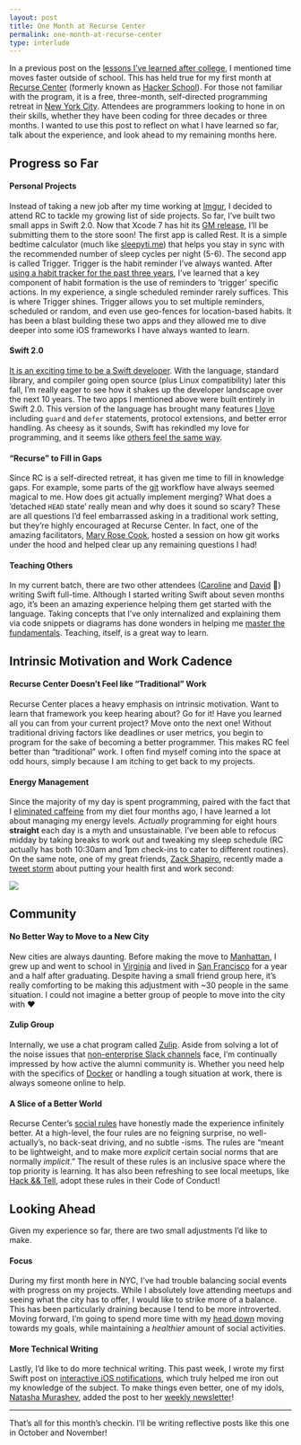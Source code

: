 ```yaml
---
layout: post
title: One Month at Recurse Center
permalink: one-month-at-recurse-center
type: interlude
---
```


In a previous post on the [lessons I’ve learned after college](/lessons-after-college/), I mentioned time moves faster outside of school. This has held true for my first month at [Recurse Center](https://www.recurse.com) (formerly known as [Hacker School](https://www.recurse.com/blog/77-hacker-school-is-now-the-recurse-center)). For those not familiar with the program, it is a free, three-month, self-directed programming retreat in [New York City](https://foursquare.com/v/recurse-center/4f3933eae4b017ad7cdce1fd). Attendees are programmers looking to hone in on their skills, whether they have been coding for three decades or three months. I wanted to use this post to reflect on what I have learned so far, talk about the experience, and look ahead to my remaining months here.

## Progress so Far

#### Personal Projects

Instead of taking a new job after my time working at [Imgur](http://imgur.com), I decided to attend RC to tackle my growing list of side projects. So far, I’ve built two small apps in Swift 2.0. Now that Xcode 7 has hit its [GM release](https://twitter.com/clattner_llvm/status/641697365003341824), I’ll be submitting them to the store soon! The first app is called Rest. It is a simple bedtime calculator (much like [sleepyti.me](http://sleepyti.me)) that helps you stay in sync with the recommended number of sleep cycles per night (5-6). The second app is called Trigger. Trigger is the habit reminder I’ve always wanted. After [using a habit tracker for the past three years](/on-forming-habits), I’ve learned that a key component of habit formation is the use of reminders to ’trigger’ specific actions. In my experience, a single scheduled reminder rarely suffices. This is where Trigger shines. Trigger allows you to set multiple reminders, scheduled or random, and even use geo-fences for location-based habits. It has been a blast building these two apps and they allowed me to dive deeper into some iOS frameworks I have always wanted to learn.

#### Swift 2.0

[It is an exciting time to be a Swift developer](https://developer.apple.com/swift/blog/?id=29). With the language, standard library, and compiler going open source (plus Linux compatibility) later this fall, I’m really eager to see how it shakes up the developer landscape over the next 10 years. The two apps I mentioned above were built entirely in Swift 2.0. This version of the language has brought many features [I love](https://twitter.com/jasdev/status/642051281952088064) including `guard` and `defer` statements, protocol extensions, and better error handling. As cheesy as it sounds, Swift has rekindled my love for programming, and it seems like [others feel the same way](http://stackoverflow.com/research/developer-survey-2015#tech-super).

#### “Recurse” to Fill in Gaps

Since RC is a self-directed retreat, it has given me time to fill in knowledge gaps. For example, some parts of the [git](https://en.wikipedia.org/wiki/Git_(software)) workflow have always seemed magical to me. How does git actually implement merging? What does a ’detached `HEAD` state’ really mean and why does it sound so scary? These are all questions I’d feel embarrassed asking in a traditional work setting, but they’re highly encouraged at Recurse Center. In fact, one of the amazing facilitators, [Mary Rose Cook](https://twitter.com/maryrosecook), hosted a session on how git works under the hood and helped clear up any remaining questions I had!

#### Teaching Others

In my current batch, there are two other attendees ([Caroline](https://twitter.com/Caroline5) and [David](https://twitter.com/dalequi) 👋) writing Swift full-time. Although I started writing Swift about seven months ago, it’s been an amazing experience helping them get started with the language. Taking concepts that I’ve only internalized and explaining them via code snippets or diagrams has done wonders in helping me [master the fundamentals](http://jamesclear.com/fundamentals). Teaching, itself, is a great way to learn.

## Intrinsic Motivation and Work Cadence

#### Recurse Center Doesn’t Feel like “Traditional” Work

Recurse Center places a heavy emphasis on intrinsic motivation. Want to learn that framework you keep hearing about? Go for it! Have you learned all you can from your current project? Move onto the next one! Without traditional driving factors like deadlines or user metrics, you begin to program for the sake of becoming a better programmer. This makes RC feel better than “traditional” work. I often find myself coming into the space at odd hours, simply because I am itching to get back to my projects.

#### <a name="energy-management">Energy Management</a>

Since the majority of my day is spent programming, paired with the fact that I [eliminated caffeine](https://www.coach.me/plans/1098-no-caffeine) from my diet four months ago, I have learned a lot about managing my energy levels. *Actually* programming for eight hours **straight** each day is a myth and unsustainable. I’ve been able to refocus midday by taking breaks to work out and tweaking my sleep schedule (RC actually has both 10:30am and 1pm check-ins to cater to different routines). On the same note, one of my great friends, [Zack Shapiro](https://twitter.com/ZackShapiro), recently made a [tweet storm](https://twitter.com/ZackShapiro/status/641425157425377280) about putting your health first and work second:

![](/public/images/zack-tweet-storm.png)

## Community

#### No Better Way to Move to a New City

New cities are always daunting. Before making the move to [Manhattan](https://en.wikipedia.org/wiki/Manhattan), I grew up and went to school in [Virginia](https://en.wikipedia.org/wiki/Virginia) and lived in [San Francisco](https://en.wikipedia.org/wiki/San_Francisco) for a year and a half after graduating. Despite having a small friend group here, it’s really comforting to be making this adjustment with ~30 people in the same situation.  I could not imagine a better group of people to move into the city with ❤️

#### Zulip Group

Internally, we use a chat program called [Zulip](https://zulip.com/hello/). Aside from solving a lot of the noise issues that [non-enterprise Slack channels](http://www.chitchats.co) face, I’m continually impressed by how active the alumni community is. Whether you need help with the specifics of [Docker](https://www.docker.com) or handling a tough situation at work, there is always someone online to help.

#### A Slice of a Better World

Recurse Center’s [social rules](https://www.recurse.com/manual#sub-sec-social-rules) have honestly made the experience infinitely better. At a high-level, the four rules are no feigning surprise, no well-actually’s, no back-seat driving, and no subtle -isms. The rules are “meant to be lightweight, and to make more *explicit* certain social norms that are normally *implicit*.” The result of these rules is an inclusive space where the top priority is learning. It has also been refreshing to see local meetups, like [Hack && Tell](http://hackandtell.org), adopt these rules in their Code of Conduct!

## Looking Ahead

Given my experience so far, there are two small adjustments I’d like to make.

#### Focus

During my first month here in NYC, I’ve had trouble balancing social events with progress on my projects. While I absolutely love attending meetups and seeing what the city has to offer, I would like to strike more of a balance. This has been particularly draining because I tend to be more introverted. Moving forward, I’m going to spend more time with my [head down](https://twitter.com/sama/status/630869228137127936) moving towards my goals, while maintaining a *healthier* amount of social activities.

#### More Technical Writing

Lastly, I’d like to do more technical writing. This past week, I wrote my first Swift post on [interactive iOS notifications](/ios-interactive-notifications), which truly helped me iron out my knowledge of the subject. To make things even better, one of my idols, [Natasha Murashev](https://twitter.com/natashatherobot), added the post to her [weekly newsletter](https://swiftnews.curated.co/issues/52#start)!

---

That’s all for this month’s checkin. I’ll be writing reflective posts like this one in October and November!
